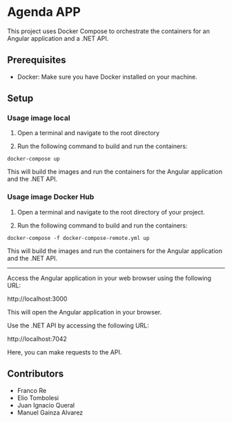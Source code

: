 # Agenda APP

This project uses Docker Compose to orchestrate the containers for an Angular application and a .NET API.

## Prerequisites

- Docker: Make sure you have Docker installed on your machine.

## Setup

### Usage image local

1. Open a terminal and navigate to the root directory

2. Run the following command to build and run the containers:

```docker-compose up```

This will build the images and run the containers for the Angular application and the .NET API.

### Usage image Docker Hub

1. Open a terminal and navigate to the root directory of your project.

2. Run the following command to build and run the containers:

```docker-compose -f docker-compose-remote.yml up```

This will build the images and run the containers for the Angular application and the .NET API.

-----

Access the Angular application in your web browser using the following URL:

http://localhost:3000

This will open the Angular application in your browser.

Use the .NET API by accessing the following URL:

http://localhost:7042

Here, you can make requests to the API.

## Contributors
- Franco Re
- Elio Tombolesi
- Juan Ignacio Queral
- Manuel Gainza Alvarez

